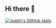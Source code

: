 ## Hi there 👋

[![Justin's GitHub stats](https://github-readme-stats.vercel.app/api?username=justinbusker)](https://github.com/anuraghazra/github-readme-stats)

<!--
**justinbusker/justinbusker** is a ✨ _special_ ✨ repository because its `README.md` (this file) appears on your GitHub profile.

Here are some ideas to get you started:

- 🔭 I’m currently working on ...
- 🌱 I’m currently learning ...
- 👯 I’m looking to collaborate on ...
- 🤔 I’m looking for help with ...
- 💬 Ask me about ...
- 📫 How to reach me: ...
- 😄 Pronouns: ...
- ⚡ Fun fact: ...
-->
